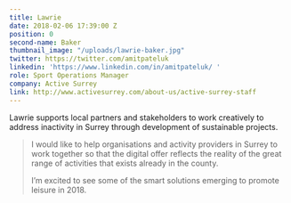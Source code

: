 ```yaml
---
title: Lawrie
date: 2018-02-06 17:39:00 Z
position: 0
second-name: Baker
thumbnail_image: "/uploads/lawrie-baker.jpg"
twitter: https://twitter.com/amitpateluk
linkedin: 'https://www.linkedin.com/in/amitpateluk/ '
role: Sport Operations Manager
company: Active Surrey
link: http://www.activesurrey.com/about-us/active-surrey-staff
---
```


Lawrie supports local partners and stakeholders to work creatively to address inactivity in Surrey through development of sustainable projects.

> I would like to help organisations and activity providers in Surrey to work together so that the digital offer reflects the reality of the great range of activities that exists already in the county.
>
> I’m excited to see some of the smart solutions emerging to promote leisure in 2018.
